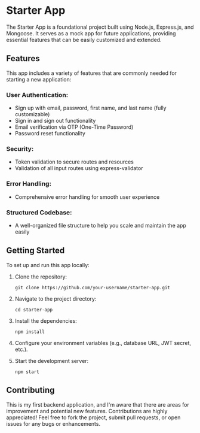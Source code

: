 # Starter App

The Starter App is a foundational project built using Node.js, Express.js, and Mongoose. It serves as a mock app for future applications, providing essential features that can be easily customized and extended.

## Features

This app includes a variety of features that are commonly needed for starting a new application:

### User Authentication:
- Sign up with email, password, first name, and last name (fully customizable)
- Sign in and sign out functionality
- Email verification via OTP (One-Time Password)
- Password reset functionality

### Security:
- Token validation to secure routes and resources
- Validation of all input routes using express-validator

### Error Handling:
- Comprehensive error handling for smooth user experience

### Structured Codebase:
- A well-organized file structure to help you scale and maintain the app easily

## Getting Started

To set up and run this app locally:

1. Clone the repository:
   ```
   git clone https://github.com/your-username/starter-app.git
   ```

2. Navigate to the project directory:
   ```
   cd starter-app
   ```

3. Install the dependencies:
   ```
   npm install
   ```

4. Configure your environment variables (e.g., database URL, JWT secret, etc.).

5. Start the development server:
   ```
   npm start
   ```

## Contributing

This is my first backend application, and I'm aware that there are areas for improvement and potential new features. Contributions are highly appreciated! Feel free to fork the project, submit pull requests, or open issues for any bugs or enhancements.
